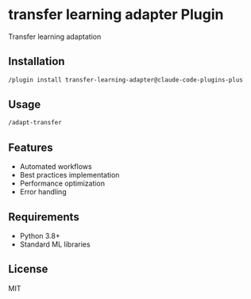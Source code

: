 # transfer learning adapter Plugin

Transfer learning adaptation

## Installation

```bash
/plugin install transfer-learning-adapter@claude-code-plugins-plus
```

## Usage

```bash
/adapt-transfer
```

## Features

- Automated workflows
- Best practices implementation
- Performance optimization
- Error handling

## Requirements

- Python 3.8+
- Standard ML libraries

## License

MIT
